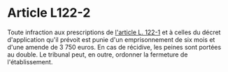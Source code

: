 # Article L122-2

Toute infraction aux prescriptions de <a href='/code-de-commerce/partie-legislative/livre-ier-du-commerce-en-general/titre-ii-des-commercants/chapitre-ii-des-commercants-etrangers/l122-1.md' title='Code de commerce. - art. L122-1 (V)'>l'article L. 122-1</a> et à celles du décret d'application qu'il prévoit est punie d'un emprisonnement de six mois et d'une amende de 3 750 euros. En cas de récidive, les peines sont portées au double. Le tribunal peut, en outre, ordonner la fermeture de l'établissement.